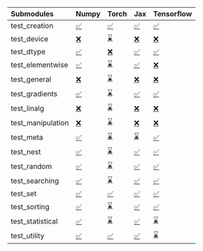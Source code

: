 | Submodules        | Numpy                                                                                                                           | Torch                                                                                                                           | Jax                                                                                                                             | Tensorflow                                                                                                                      |
|:------------------|:--------------------------------------------------------------------------------------------------------------------------------|:--------------------------------------------------------------------------------------------------------------------------------|:--------------------------------------------------------------------------------------------------------------------------------|:--------------------------------------------------------------------------------------------------------------------------------|
| test_creation     | <a href="https://github.com/unifyai/ivy/runs/7957516414?check_suite_focus=true" rel="noopener noreferrer" target="_blank">✅</a> | <a href="https://github.com/unifyai/ivy/runs/7957518418?check_suite_focus=true" rel="noopener noreferrer" target="_blank">✅</a> | <a href="https://github.com/unifyai/ivy/runs/7957520174?check_suite_focus=true" rel="noopener noreferrer" target="_blank">✅</a> | <a href="https://github.com/unifyai/ivy/runs/7957522028?check_suite_focus=true" rel="noopener noreferrer" target="_blank">✅</a> |
| test_device       | <a href="https://github.com/unifyai/ivy/runs/7957516570?check_suite_focus=true" rel="noopener noreferrer" target="_blank">❌</a> | <a href="https://github.com/unifyai/ivy/runs/7957518532?check_suite_focus=true" rel="noopener noreferrer" target="_blank">⌛</a> | <a href="https://github.com/unifyai/ivy/runs/7957520279?check_suite_focus=true" rel="noopener noreferrer" target="_blank">❌</a> | <a href="https://github.com/unifyai/ivy/runs/7957522131?check_suite_focus=true" rel="noopener noreferrer" target="_blank">❌</a> |
| test_dtype        | <a href="https://github.com/unifyai/ivy/runs/7957516667?check_suite_focus=true" rel="noopener noreferrer" target="_blank">✅</a> | <a href="https://github.com/unifyai/ivy/runs/7957518650?check_suite_focus=true" rel="noopener noreferrer" target="_blank">❌</a> | <a href="https://github.com/unifyai/ivy/runs/7957520367?check_suite_focus=true" rel="noopener noreferrer" target="_blank">✅</a> | <a href="https://github.com/unifyai/ivy/runs/7957522246?check_suite_focus=true" rel="noopener noreferrer" target="_blank">✅</a> |
| test_elementwise  | <a href="https://github.com/unifyai/ivy/runs/7957516762?check_suite_focus=true" rel="noopener noreferrer" target="_blank">✅</a> | <a href="https://github.com/unifyai/ivy/runs/7957518786?check_suite_focus=true" rel="noopener noreferrer" target="_blank">⌛</a> | <a href="https://github.com/unifyai/ivy/runs/7957520474?check_suite_focus=true" rel="noopener noreferrer" target="_blank">✅</a> | <a href="https://github.com/unifyai/ivy/runs/7957522382?check_suite_focus=true" rel="noopener noreferrer" target="_blank">❌</a> |
| test_general      | <a href="https://github.com/unifyai/ivy/runs/7957516873?check_suite_focus=true" rel="noopener noreferrer" target="_blank">❌</a> | <a href="https://github.com/unifyai/ivy/runs/7957518896?check_suite_focus=true" rel="noopener noreferrer" target="_blank">⌛</a> | <a href="https://github.com/unifyai/ivy/runs/7957520591?check_suite_focus=true" rel="noopener noreferrer" target="_blank">❌</a> | <a href="https://github.com/unifyai/ivy/runs/7957522504?check_suite_focus=true" rel="noopener noreferrer" target="_blank">❌</a> |
| test_gradients    | <a href="https://github.com/unifyai/ivy/runs/7957516982?check_suite_focus=true" rel="noopener noreferrer" target="_blank">✅</a> | <a href="https://github.com/unifyai/ivy/runs/7957519022?check_suite_focus=true" rel="noopener noreferrer" target="_blank">⌛</a> | <a href="https://github.com/unifyai/ivy/runs/7957520716?check_suite_focus=true" rel="noopener noreferrer" target="_blank">✅</a> | <a href="https://github.com/unifyai/ivy/runs/7957522648?check_suite_focus=true" rel="noopener noreferrer" target="_blank">✅</a> |
| test_linalg       | <a href="https://github.com/unifyai/ivy/runs/7957517080?check_suite_focus=true" rel="noopener noreferrer" target="_blank">❌</a> | <a href="https://github.com/unifyai/ivy/runs/7957519142?check_suite_focus=true" rel="noopener noreferrer" target="_blank">⌛</a> | <a href="https://github.com/unifyai/ivy/runs/7957520854?check_suite_focus=true" rel="noopener noreferrer" target="_blank">❌</a> | <a href="https://github.com/unifyai/ivy/runs/7957522787?check_suite_focus=true" rel="noopener noreferrer" target="_blank">❌</a> |
| test_manipulation | <a href="https://github.com/unifyai/ivy/runs/7957517195?check_suite_focus=true" rel="noopener noreferrer" target="_blank">❌</a> | <a href="https://github.com/unifyai/ivy/runs/7957519259?check_suite_focus=true" rel="noopener noreferrer" target="_blank">⌛</a> | <a href="https://github.com/unifyai/ivy/runs/7957520965?check_suite_focus=true" rel="noopener noreferrer" target="_blank">❌</a> | <a href="https://github.com/unifyai/ivy/runs/7957522923?check_suite_focus=true" rel="noopener noreferrer" target="_blank">❌</a> |
| test_meta         | <a href="https://github.com/unifyai/ivy/runs/7957517323?check_suite_focus=true" rel="noopener noreferrer" target="_blank">✅</a> | <a href="https://github.com/unifyai/ivy/runs/7957519361?check_suite_focus=true" rel="noopener noreferrer" target="_blank">⌛</a> | <a href="https://github.com/unifyai/ivy/runs/7957521074?check_suite_focus=true" rel="noopener noreferrer" target="_blank">⌛</a> | <a href="https://github.com/unifyai/ivy/runs/7957523058?check_suite_focus=true" rel="noopener noreferrer" target="_blank">✅</a> |
| test_nest         | <a href="https://github.com/unifyai/ivy/runs/7957517460?check_suite_focus=true" rel="noopener noreferrer" target="_blank">✅</a> | <a href="https://github.com/unifyai/ivy/runs/7957519471?check_suite_focus=true" rel="noopener noreferrer" target="_blank">⌛</a> | <a href="https://github.com/unifyai/ivy/runs/7957521183?check_suite_focus=true" rel="noopener noreferrer" target="_blank">✅</a> | <a href="https://github.com/unifyai/ivy/runs/7957523173?check_suite_focus=true" rel="noopener noreferrer" target="_blank">✅</a> |
| test_random       | <a href="https://github.com/unifyai/ivy/runs/7957517636?check_suite_focus=true" rel="noopener noreferrer" target="_blank">✅</a> | <a href="https://github.com/unifyai/ivy/runs/7957519572?check_suite_focus=true" rel="noopener noreferrer" target="_blank">⌛</a> | <a href="https://github.com/unifyai/ivy/runs/7957521303?check_suite_focus=true" rel="noopener noreferrer" target="_blank">✅</a> | <a href="https://github.com/unifyai/ivy/runs/7957523299?check_suite_focus=true" rel="noopener noreferrer" target="_blank">✅</a> |
| test_searching    | <a href="https://github.com/unifyai/ivy/runs/7957517761?check_suite_focus=true" rel="noopener noreferrer" target="_blank">✅</a> | <a href="https://github.com/unifyai/ivy/runs/7957519650?check_suite_focus=true" rel="noopener noreferrer" target="_blank">⌛</a> | <a href="https://github.com/unifyai/ivy/runs/7957521496?check_suite_focus=true" rel="noopener noreferrer" target="_blank">✅</a> | <a href="https://github.com/unifyai/ivy/runs/7957523429?check_suite_focus=true" rel="noopener noreferrer" target="_blank">✅</a> |
| test_set          | <a href="https://github.com/unifyai/ivy/runs/7957517895?check_suite_focus=true" rel="noopener noreferrer" target="_blank">✅</a> | <a href="https://github.com/unifyai/ivy/runs/7957519751?check_suite_focus=true" rel="noopener noreferrer" target="_blank">✅</a> | <a href="https://github.com/unifyai/ivy/runs/7957521602?check_suite_focus=true" rel="noopener noreferrer" target="_blank">✅</a> | <a href="https://github.com/unifyai/ivy/runs/7957523584?check_suite_focus=true" rel="noopener noreferrer" target="_blank">✅</a> |
| test_sorting      | <a href="https://github.com/unifyai/ivy/runs/7957517977?check_suite_focus=true" rel="noopener noreferrer" target="_blank">✅</a> | <a href="https://github.com/unifyai/ivy/runs/7957519866?check_suite_focus=true" rel="noopener noreferrer" target="_blank">⌛</a> | <a href="https://github.com/unifyai/ivy/runs/7957521706?check_suite_focus=true" rel="noopener noreferrer" target="_blank">✅</a> | <a href="https://github.com/unifyai/ivy/runs/7957523705?check_suite_focus=true" rel="noopener noreferrer" target="_blank">✅</a> |
| test_statistical  | <a href="https://github.com/unifyai/ivy/runs/7957518103?check_suite_focus=true" rel="noopener noreferrer" target="_blank">✅</a> | <a href="https://github.com/unifyai/ivy/runs/7957519966?check_suite_focus=true" rel="noopener noreferrer" target="_blank">⌛</a> | <a href="https://github.com/unifyai/ivy/runs/7957521819?check_suite_focus=true" rel="noopener noreferrer" target="_blank">✅</a> | <a href="https://github.com/unifyai/ivy/runs/7957523828?check_suite_focus=true" rel="noopener noreferrer" target="_blank">⌛</a> |
| test_utility      | <a href="https://github.com/unifyai/ivy/runs/7957518229?check_suite_focus=true" rel="noopener noreferrer" target="_blank">✅</a> | <a href="https://github.com/unifyai/ivy/runs/7957520079?check_suite_focus=true" rel="noopener noreferrer" target="_blank">✅</a> | <a href="https://github.com/unifyai/ivy/runs/7957521920?check_suite_focus=true" rel="noopener noreferrer" target="_blank">✅</a> | <a href="https://github.com/unifyai/ivy/runs/7957523938?check_suite_focus=true" rel="noopener noreferrer" target="_blank">⌛</a> |
